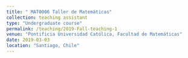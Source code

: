 ```yaml
---
title: " MAT0006 Taller de Matemáticas"
collection: teaching assistant
type: "Undergraduate course"
permalink: /teaching/2019-Fall-teaching-1
venue: "Pontificia Universidad Católica, Facultad de Matemáticas"
date: 2019-03-03
location: "Santiago, Chile"
---
```

